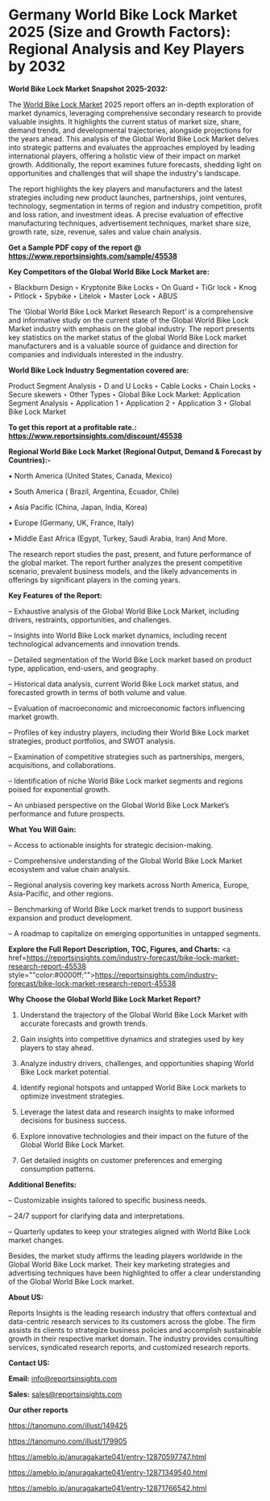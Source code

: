 # Germany World Bike Lock Market 2025 (Size and Growth Factors): Regional Analysis and Key Players by 2032

<strong>World Bike Lock Market Snapshot 2025-2032:</strong>

The <a href=https://www.reportsinsights.com/sample/45538>World Bike Lock Market</a> 2025 report offers an in-depth exploration of market dynamics, leveraging comprehensive secondary research to provide valuable insights. It highlights the current status of market size, share, demand trends, and developmental trajectories, alongside projections for the years ahead. This analysis of the Global World Bike Lock Market delves into strategic patterns and evaluates the approaches employed by leading international players, offering a holistic view of their impact on market growth. Additionally, the report examines future forecasts, shedding light on opportunities and challenges that will shape the industry's landscape.

The report highlights the key players and manufacturers and the latest strategies including new product launches, partnerships, joint ventures, technology, segmentation in terms of region and industry competition, profit and loss ration, and investment ideas. A precise evaluation of effective manufacturing techniques, advertisement techniques, market share size, growth rate, size, revenue, sales and value chain analysis.

<strong>Get a Sample PDF copy of the report @ <a href=https://www.reportsinsights.com/sample/45538 style=color:#0000ff;>https://www.reportsinsights.com/sample/45538</a></strong>

<strong>Key Competitors of the Global World Bike Lock Market are:</strong>

‣ Blackburn Design
‣ Kryptonite Bike Locks
‣ On Guard
‣ TiGr lock
‣ Knog
‣ Pitlock
‣ Spybike
‣ Litelok
‣ Master Lock
‣ ABUS

The ‘Global World Bike Lock Market Research Report’ is a comprehensive and informative study on the current state of the Global World Bike Lock Market industry with emphasis on the global industry. The report presents key statistics on the market status of the global World Bike Lock market manufacturers and is a valuable source of guidance and direction for companies and individuals interested in the industry.

<strong>World Bike Lock Industry Segmentation covered are:</strong>

Product Segment Analysis
‣ D and U Locks
‣ Cable Locks
‣ Chain Locks
‣ Secure skewers
‣ Other Types
‣ Global Bike Lock Market: Application Segment Analysis
‣ Application 1
‣ Application 2
‣ Application 3
‣ Global Bike Lock Market

<strong>To get this report at a profitable rate.: <a href=https://www.reportsinsights.com/discount/45538 style=color:#0000ff;>https://www.reportsinsights.com/discount/45538</a></strong>

<strong>Regional World Bike Lock Market (Regional Output, Demand &amp; Forecast by Countries):-</strong>

• North America (United States, Canada, Mexico)

• South America ( Brazil, Argentina, Ecuador, Chile)

• Asia Pacific (China, Japan, India, Korea)

• Europe (Germany, UK, France, Italy)

• Middle East Africa (Egypt, Turkey, Saudi Arabia, Iran) And More.

The research report studies the past, present, and future performance of the global market. The report further analyzes the present competitive scenario, prevalent business models, and the likely advancements in offerings by significant players in the coming years.

<strong>Key Features of the Report:</strong>

– Exhaustive analysis of the Global World Bike Lock Market, including drivers, restraints, opportunities, and challenges.

– Insights into World Bike Lock market dynamics, including recent technological advancements and innovation trends.

– Detailed segmentation of the World Bike Lock market based on product type, application, end-users, and geography.

– Historical data analysis, current World Bike Lock market status, and forecasted growth in terms of both volume and value.

– Evaluation of macroeconomic and microeconomic factors influencing market growth.

– Profiles of key industry players, including their World Bike Lock market strategies, product portfolios, and SWOT analysis.

– Examination of competitive strategies such as partnerships, mergers, acquisitions, and collaborations.

– Identification of niche World Bike Lock market segments and regions poised for exponential growth.

– An unbiased perspective on the Global World Bike Lock Market’s performance and future prospects.

<strong>What You Will Gain:</strong>

– Access to actionable insights for strategic decision-making.

– Comprehensive understanding of the Global World Bike Lock Market ecosystem and value chain analysis.

– Regional analysis covering key markets across North America, Europe, Asia-Pacific, and other regions.

– Benchmarking of World Bike Lock market trends to support business expansion and product development.

– A roadmap to capitalize on emerging opportunities in untapped segments.

<strong>Explore the Full Report Description, TOC, Figures, and Charts:</strong>
<a href=https://reportsinsights.com/industry-forecast/bike-lock-market-research-report-45538 style=""color:#0000ff;"">https://reportsinsights.com/industry-forecast/bike-lock-market-research-report-45538</a>

<strong>Why Choose the Global World Bike Lock Market Report?</strong>

1. Understand the trajectory of the Global World Bike Lock Market with accurate forecasts and growth trends.

2. Gain insights into competitive dynamics and strategies used by key players to stay ahead.

3. Analyze industry drivers, challenges, and opportunities shaping World Bike Lock market potential.

4. Identify regional hotspots and untapped World Bike Lock markets to optimize investment strategies.

5. Leverage the latest data and research insights to make informed decisions for business success.

6. Explore innovative technologies and their impact on the future of the Global World Bike Lock Market.

7. Get detailed insights on customer preferences and emerging consumption patterns.

<strong>Additional Benefits:</strong>

– Customizable insights tailored to specific business needs.

– 24/7 support for clarifying data and interpretations.

– Quarterly updates to keep your strategies aligned with World Bike Lock market changes.

Besides, the market study affirms the leading players worldwide in the Global World Bike Lock market. Their key marketing strategies and advertising techniques have been highlighted to offer a clear understanding of the Global World Bike Lock market.

<strong><strong>About US</strong>:</strong>

Reports Insights is the leading research industry that offers contextual and data-centric research services to its customers across the globe. The firm assists its clients to strategize business policies and accomplish sustainable growth in their respective market domain. The industry provides consulting services, syndicated research reports, and customized research reports.

<strong>Contact US:</strong>

<p class=><b>Email:</b> <a href=mailto:info@reportsinsights.com>info@reportsinsights.com</a></p>
<p class=><b>Sales:</b> <a href=mailto:sales@reportsinsights.com>sales@reportsinsights.com</a></p>

<strong>Our other reports</strong>

<a href=https://tanomuno.com/illust/149425>https://tanomuno.com/illust/149425</a>

<a href=https://tanomuno.com/illust/179905>https://tanomuno.com/illust/179905</a>

<a href=https://ameblo.jp/anuragakarte041/entry-12870597747.html>https://ameblo.jp/anuragakarte041/entry-12870597747.html</a>

<a href=https://ameblo.jp/anuragakarte041/entry-12871349540.html>https://ameblo.jp/anuragakarte041/entry-12871349540.html</a>

<a href=https://ameblo.jp/anuragakarte041/entry-12871766542.html>https://ameblo.jp/anuragakarte041/entry-12871766542.html</a>
